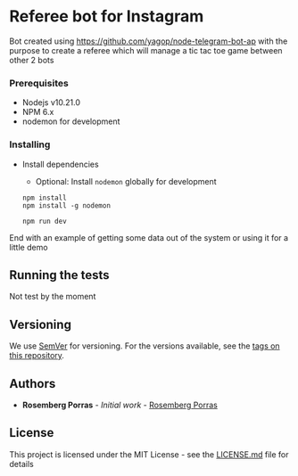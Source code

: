# Referee bot for Instagram

Bot created using https://github.com/yagop/node-telegram-bot-ap with the purpose to create a referee which will manage a tic tac toe game between other 2 bots

### Prerequisites

* Nodejs v10.21.0
* NPM 6.x
* nodemon for development


### Installing

- Install dependencies
  - Optional: Install `nodemon` globally for development

  ```
  npm install
  npm install -g nodemon
  ```

  ```
  npm run dev
  ```

End with an example of getting some data out of the system or using it for a little demo

## Running the tests

Not test by the moment

## Versioning

We use [SemVer](http://semver.org/) for versioning. For the versions available, see the [tags on this repository](https://github.com/your/project/tags). 

## Authors

* **Rosemberg Porras** - *Initial work* - [Rosemberg Porras](https://github.com/rosemberg-12)

## License

This project is licensed under the MIT License - see the [LICENSE.md](LICENSE.md) file for details
